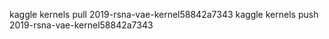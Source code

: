 kaggle kernels pull 2019-rsna-vae-kernel58842a7343
kaggle kernels push 2019-rsna-vae-kernel58842a7343
